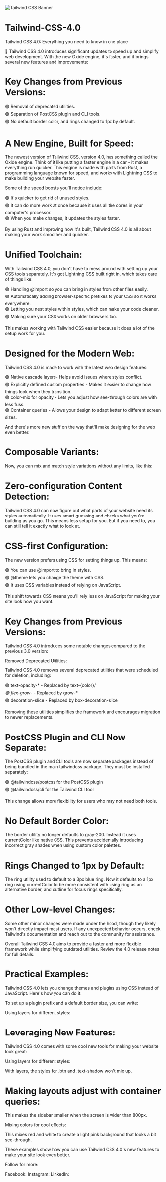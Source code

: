 <img title="" src="tailwindV4-arif.png" alt="Tailwind CSS Banner" >

# Tailwind-CSS-4.0
Tailwind CSS 4.0: Everything you need to know in one place 

📌 Tailwind CSS 4.0 introduces significant updates to speed up and simplify web development. With the new Oxide engine, it's faster, and it brings several new features and improvements:

# Key Changes from Previous Versions:
  🟢 Removal of deprecated utilities. </br>
  🟢 Separation of PostCSS plugin and CLI tools. </br>
  🟢 No default border color, and rings changed to 1px by default.

# A New Engine, Built for Speed: </br>
The newest version of Tailwind CSS, version 4.0, has something called the Oxide engine. Think of it like putting a faster engine in a car - it makes everything run quicker. This engine is made with parts from Rust, a programming language known for speed, and works with Lightning CSS to make building your website faster.

Some of the speed boosts you'll notice include:

  🟢 It's quicker to get rid of unused styles. </br>
  🟢 It can do more work at once because it uses all the cores in your computer's processor. </br>
  🟢 When you make changes, it updates the styles faster.

By using Rust and improving how it's built, Tailwind CSS 4.0 is all about making your work smoother and quicker.

# Unified Toolchain:

With Tailwind CSS 4.0, you don't have to mess around with setting up your CSS tools separately. It's got Lightning CSS built right in, which takes care of things like:

  🟢 Handling @import so you can bring in styles from other files easily. </br>
  🟢 Automatically adding browser-specific prefixes to your CSS so it works everywhere.</br>
  🟢 Letting you nest styles within styles, which can make your code cleaner. </br>
  🟢 Making sure your CSS works on older browsers too.

  This makes working with Tailwind CSS easier because it does a lot of the setup work for you.

  # Designed for the Modern Web:

  Tailwind CSS 4.0 is made to work with the latest web design features:

  🟢 Native cascade layers- Helps avoid issues where styles conflict.</br>
  🟢 Explicitly defined custom properties - Makes it easier to change how things look when they transition.</br>
  🟢 color-mix for opacity - Lets you adjust how see-through colors are with less fuss. </br>
  🟢 Container queries - Allows your design to adapt better to different screen sizes.

  And there's more new stuff on the way that'll make designing for the web even better.

# Composable Variants:

Now, you can mix and match style variations without any limits, like this:

# Zero-configuration Content Detection:

Tailwind CSS 4.0 can now figure out what parts of your website need its styles automatically. It uses smart guessing and checks what you're building as you go. This means less setup for you. But if you need to, you can still tell it exactly what to look at.

# CSS-first Configuration:

The new version prefers using CSS for setting things up. This means:

  🟢 You can use @import to bring in styles.</br>
  🟢 @theme lets you change the theme with CSS.</br>
  🟢 It uses CSS variables instead of relying on JavaScript. </br>

  This shift towards CSS means you'll rely less on JavaScript for making your site look how you want.

# Key Changes from Previous Versions:

Tailwind CSS 4.0 introduces some notable changes compared to the previous 3.0 version:

Removed Deprecated Utilities:

Tailwind CSS 4.0 removes several deprecated utilities that were scheduled for deletion, including:

 🟢 text-opacity-* - Replaced by text-{color}/*</br>
 🟢 flex-grow-* - Replaced by grow-*</br>
 🟢 decoration-slice - Replaced by box-decoration-slice </br>

Removing these utilities simplifies the framework and encourages migration to newer replacements.

# PostCSS Plugin and CLI Now Separate:

The PostCSS plugin and CLI tools are now separate packages instead of being bundled in the main tailwindcss package. They must be installed separately:

 🟢 @tailwindcss/postcss for the PostCSS plugin </br>
 🟢 @tailwindcss/cli for the Tailwind CLI tool</br>

 This change allows more flexibility for users who may not need both tools.

# No Default Border Color:

The border utility no longer defaults to gray-200. Instead it uses currentColor like native CSS. This prevents accidentally introducing incorrect gray shades when using custom color palettes.

# Rings Changed to 1px by Default:

The ring utility used to default to a 3px blue ring. Now it defaults to a 1px ring using currentColor to be more consistent with using ring as an alternative border, and outline for focus rings specifically.

# Other Low-level Changes:

Some other minor changes were made under the hood, though they likely won't directly impact most users. If any unexpected behavior occurs, check Tailwind's documentation and reach out to the community for assistance. 

Overall Tailwind CSS 4.0 aims to provide a faster and more flexible framework while simplifying outdated utilities. Review the 4.0 release notes for full details.

# Practical Examples:

Tailwind CSS 4.0 lets you change themes and plugins using CSS instead of JavaScript. Here's how you can do it:

To set up a plugin prefix and a default border size, you can write:

Using layers for different styles:

# Leveraging New Features:

Tailwind CSS 4.0 comes with some cool new tools for making your website look great:

Using layers for different styles:

With layers, the styles for .btn and .text-shadow won't mix up.

# Making layouts adjust with container queries:

This makes the sidebar smaller when the screen is wider than 800px.

Mixing colors for cool effects:

This mixes red and white to create a light pink background that looks a bit see-through.

These examples show how you can use Tailwind CSS 4.0's new features to make your site look even better.

Follow for more:

Facebook:
Instagram:
LinkedIn:
